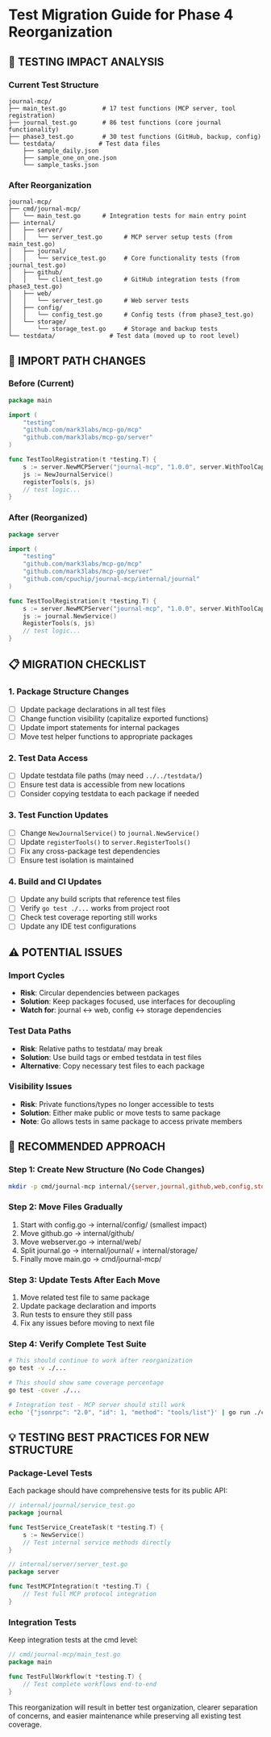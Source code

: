 # Test Migration Guide for Phase 4 Reorganization

## 🎯 TESTING IMPACT ANALYSIS

### Current Test Structure
```
journal-mcp/
├── main_test.go          # 17 test functions (MCP server, tool registration)
├── journal_test.go       # 86 test functions (core journal functionality)  
├── phase3_test.go        # 30 test functions (GitHub, backup, config)
└── testdata/            # Test data files
    ├── sample_daily.json
    ├── sample_one_on_one.json
    └── sample_tasks.json
```

### After Reorganization
```
journal-mcp/
├── cmd/journal-mcp/
│   └── main_test.go      # Integration tests for main entry point
├── internal/
│   ├── server/
│   │   └── server_test.go      # MCP server setup tests (from main_test.go)
│   ├── journal/
│   │   └── service_test.go     # Core functionality tests (from journal_test.go)
│   ├── github/
│   │   └── client_test.go      # GitHub integration tests (from phase3_test.go)
│   ├── web/
│   │   └── server_test.go      # Web server tests
│   ├── config/
│   │   └── config_test.go      # Config tests (from phase3_test.go)
│   └── storage/
│       └── storage_test.go     # Storage and backup tests
└── testdata/               # Test data (moved up to root level)
```

## 🔧 IMPORT PATH CHANGES

### Before (Current)
```go
package main

import (
    "testing"
    "github.com/mark3labs/mcp-go/mcp"
    "github.com/mark3labs/mcp-go/server"
)

func TestToolRegistration(t *testing.T) {
    s := server.NewMCPServer("journal-mcp", "1.0.0", server.WithToolCapabilities(true))
    js := NewJournalService()
    registerTools(s, js)
    // test logic...
}
```

### After (Reorganized)
```go
package server

import (
    "testing"
    "github.com/mark3labs/mcp-go/mcp"
    "github.com/mark3labs/mcp-go/server"
    "github.com/cpuchip/journal-mcp/internal/journal"
)

func TestToolRegistration(t *testing.T) {
    s := server.NewMCPServer("journal-mcp", "1.0.0", server.WithToolCapabilities(true))
    js := journal.NewService()
    RegisterTools(s, js)
    // test logic...
}
```

## 📋 MIGRATION CHECKLIST

### 1. Package Structure Changes
- [ ] Update package declarations in all test files
- [ ] Change function visibility (capitalize exported functions)
- [ ] Update import statements for internal packages
- [ ] Move test helper functions to appropriate packages

### 2. Test Data Access
- [ ] Update testdata file paths (may need `../../testdata/`)
- [ ] Ensure test data is accessible from new locations
- [ ] Consider copying testdata to each package if needed

### 3. Test Function Updates
- [ ] Change `NewJournalService()` to `journal.NewService()`
- [ ] Update `registerTools()` to `server.RegisterTools()`
- [ ] Fix any cross-package test dependencies
- [ ] Ensure test isolation is maintained

### 4. Build and CI Updates
- [ ] Update any build scripts that reference test files
- [ ] Verify `go test ./...` works from project root
- [ ] Check test coverage reporting still works
- [ ] Update any IDE test configurations

## ⚠️ POTENTIAL ISSUES

### Import Cycles
- **Risk**: Circular dependencies between packages
- **Solution**: Keep packages focused, use interfaces for decoupling
- **Watch for**: journal ↔ web, config ↔ storage dependencies

### Test Data Paths
- **Risk**: Relative paths to testdata/ may break
- **Solution**: Use build tags or embed testdata in test files
- **Alternative**: Copy necessary test files to each package

### Visibility Issues
- **Risk**: Private functions/types no longer accessible to tests
- **Solution**: Either make public or move tests to same package
- **Note**: Go allows tests in same package to access private members

## 🚀 RECOMMENDED APPROACH

### Step 1: Create New Structure (No Code Changes)
```bash
mkdir -p cmd/journal-mcp internal/{server,journal,github,web,config,storage}
```

### Step 2: Move Files Gradually
1. Start with config.go → internal/config/ (smallest impact)
2. Move github.go → internal/github/
3. Move webserver.go → internal/web/
4. Split journal.go → internal/journal/ + internal/storage/
5. Finally move main.go → cmd/journal-mcp/

### Step 3: Update Tests After Each Move
1. Move related test file to same package
2. Update package declaration and imports
3. Run tests to ensure they still pass
4. Fix any issues before moving to next file

### Step 4: Verify Complete Test Suite
```bash
# This should continue to work after reorganization
go test -v ./...

# This should show same coverage percentage
go test -cover ./...

# Integration test - MCP server should still work
echo '{"jsonrpc": "2.0", "id": 1, "method": "tools/list"}' | go run ./cmd/journal-mcp
```

## 💡 TESTING BEST PRACTICES FOR NEW STRUCTURE

### Package-Level Tests
Each package should have comprehensive tests for its public API:

```go
// internal/journal/service_test.go
package journal

func TestService_CreateTask(t *testing.T) {
    s := NewService()
    // Test internal service methods directly
}

// internal/server/server_test.go  
package server

func TestMCPIntegration(t *testing.T) {
    // Test full MCP protocol integration
}
```

### Integration Tests
Keep integration tests at the cmd level:

```go
// cmd/journal-mcp/main_test.go
package main

func TestFullWorkflow(t *testing.T) {
    // Test complete workflows end-to-end
}
```

This reorganization will result in better test organization, clearer separation of concerns, and easier maintenance while preserving all existing test coverage.
